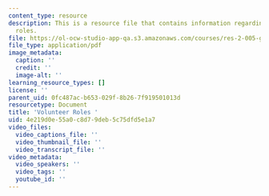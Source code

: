 ```yaml
---
content_type: resource
description: This is a resource file that contains information regarding volunteer
  roles.
file: https://ol-ocw-studio-app-qa.s3.amazonaws.com/courses/res-2-005-girls-who-build-make-your-own-wearables-workshop-spring-2015/4e219d0e55a0c8d79deb5c75dfd5e1a7_MITRES_2_005S15_Vol.pdf
file_type: application/pdf
image_metadata:
  caption: ''
  credit: ''
  image-alt: ''
learning_resource_types: []
license: ''
parent_uid: 0fc487ac-b653-029f-8b26-7f919501013d
resourcetype: Document
title: 'Volunteer Roles '
uid: 4e219d0e-55a0-c8d7-9deb-5c75dfd5e1a7
video_files:
  video_captions_file: ''
  video_thumbnail_file: ''
  video_transcript_file: ''
video_metadata:
  video_speakers: ''
  video_tags: ''
  youtube_id: ''
---
```

